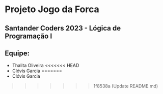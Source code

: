 # Projeto Jogo da Forca
## Santander Coders 2023 - Lógica de Programação I
## Equipe:
- Thalita Oliveira
<<<<<<< HEAD
- Clóvis Garcia
=======
- Clóvis Garcia

>>>>>>> 1f8538a (Update README.md)
